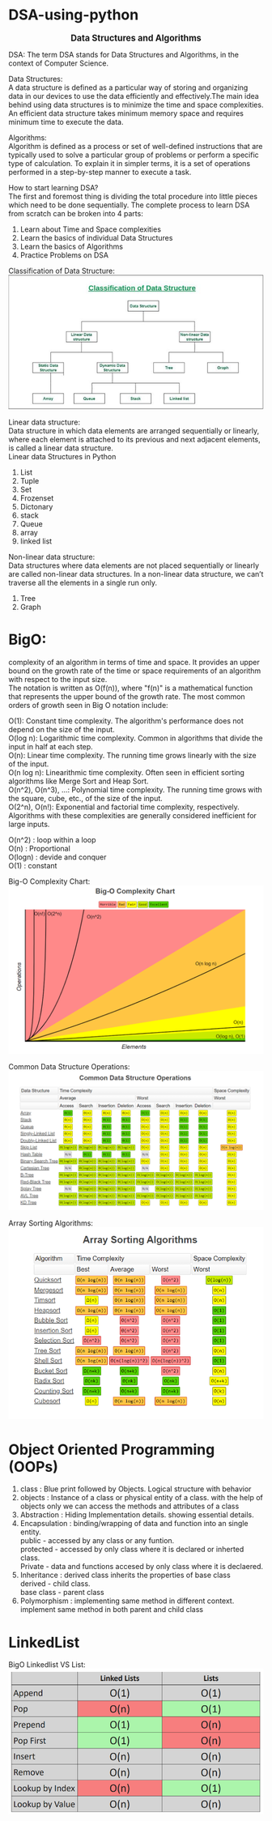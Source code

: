 # DSA-using-python
 **<p align="center">
<span style="font-size: larger;">Data Structures and Algorithms</span></p>**

DSA: The term DSA stands for Data Structures and Algorithms, in the context of Computer Science.

Data Structures:<br>
A data structure is defined as a particular way of storing and organizing data in our devices to use the data efficiently and effectively.The main idea behind using data structures is to minimize the time and space complexities. An efficient data structure takes minimum memory space and requires minimum time to execute the data.

Algorithms:<br>
Algorithm is defined as a process or set of well-defined instructions that are typically used to solve a particular group of problems or perform a specific type of calculation. To explain it in simpler terms, it is a set of operations performed in a step-by-step manner to execute a task.

How to start learning DSA?<br>
The first and foremost thing is dividing the total procedure into little pieces which need to be done sequentially.
The complete process to learn DSA from scratch can be broken into 4 parts:<br>
1.  Learn about Time and Space complexities<br>
2.  Learn the basics of individual Data Structures<br>
3.  Learn the basics of Algorithms<br>
4.  Practice Problems on DSA<br>



Classification of Data Structure:<br>
![](images/DataStructure.jpg)

Linear data structure:<br>
Data structure in which data elements are arranged sequentially or linearly, where each element is attached to its previous and next adjacent elements, is called a linear data structure.<br>
Linear data Structures in Python<br>
1. List
2. Tuple
3. Set
4. Frozenset
5. Dictonary
6. stack
7. Queue
8. array
9. linked list

Non-linear data structure: <br>
Data structures where data elements are not placed sequentially or linearly are called non-linear data structures. In a non-linear data structure, we can’t traverse all the elements in a single run only. 
1. Tree
2. Graph





# BigO:
 complexity of an algorithm in terms of time and space. It provides an upper bound on the growth rate of the time or space requirements of an algorithm with respect to the input size.<br>
 The notation is written as O(f(n)), where "f(n)" is a mathematical function that represents the upper bound of the growth rate. The most common orders of growth seen in Big O notation include:<br>


O(1): Constant time complexity. The algorithm's performance does not depend on the size of the input.<br>
O(log n): Logarithmic time complexity. Common in algorithms that divide the input in half at each step.<br>
O(n): Linear time complexity. The running time grows linearly with the size of the input.<br>
O(n log n): Linearithmic time complexity. Often seen in efficient sorting algorithms like Merge Sort and Heap Sort.<br>
O(n^2), O(n^3), ...: Polynomial time complexity. The running time grows with the square, cube, etc., of the size of the input.<br>
O(2^n), O(n!): Exponential and factorial time complexity, respectively. Algorithms with these complexities are generally considered inefficient for large inputs.<br>


O(n^2) : loop within a loop<br>
O(n) : Proportional <br>
O(logn) : devide and conquer<br>
O(1) : constant<br>

Big-O Complexity Chart:<br>
![](images/bigO.png)

Common Data Structure Operations:<br>
![](images/dsoperations.png)

Array Sorting Algorithms:<br>
![](images/arraysortalgos.png)


# Object Oriented Programming (OOPs)
1. class : Blue print followed by Objects. Logical structure with behavior 
2. objects : Instance of a class or physical entity of a class. with the help of objects only we can access the methods and attributes of a class
3. Abstraction : Hiding Implementation details. showing essential details.
4. Encapsulation : binding/wrapping of data and function into an single entity. <br>
public - accessed by any class or any funtion.<br> protected - accessed by only class where it is declared or inherted class. <br>Private - data and functions accesed by only class where it is declaered.
5. Inheritance : derived class inherits the properties of base class <br>derived - child class. <br> base class - parent class 
6. Polymorphism : implementing same method in different context. implement same method in both parent and child class


# LinkedList


BigO Linkedlist VS List:<br>
![](images/bigo_llvslist.png)